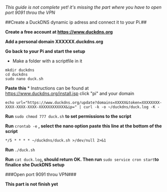 *This guide is not complete yet! it's missing the part where you have to open port 9091 throu the VPN*

##Create a DuckDNS dynamic ip adress and connect it to your Pi.##

**Create a free account at https://www.duckdns.org**

**Add a personal domain XXXXXX.duckdns.org**

**Go back to your Pi and start the setup**
   * Make a folder with a scriptfile in it
~~~
mkdir duckdns
cd duckdns
sudo nano duck.sh
~~~
**Paste this**
    * Instructions can be found at https://www.duckdns.org/install.jsp click "pi" and your domain
~~~
echo url="https://www.duckdns.org/update?domains=XXXXX&token=XXXXXXXX-XXXX-XXXX-XXXX-XXXXXXXXXXXX&ip=" | curl -k -o ~/duckdns/duck.log -K -
~~~

**Run** `sudo chmod 777 duck.sh` **to set permissions to the script**

**Run** `crontab -e` **, select the nano option paste this line at the bottom of the script**
~~~
*/5 * * * * ~/duckdns/duck.sh >/dev/null 2>&1
~~~

**Run** `./duck.sh`

**Run** `cat duck.log`**, should return OK. Then run** `sudo service cron start`**to finalice she DuckDNS setup**

###Open port 9091 throu VPN###

**This part is not finish yet**

